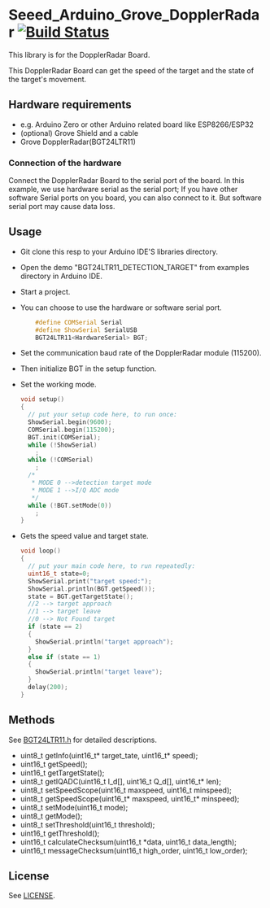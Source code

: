 # Seeed_Arduino_Grove_DopplerRadar  [![Build Status](https://travis-ci.com/Seeed-Studio/Seeed_Arduino_DopplerRadar.svg?branch=master)](https://travis-ci.com/Seeed-Studio/Seeed_Arduino_DopplerRadar)

This library is for the DopplerRadar Board.

This DopplerRadar Board can get the speed of the target and the state of the target's movement.

## Hardware requirements

- e.g. Arduino Zero or other Arduino related board like ESP8266/ESP32
- (optional) Grove Shield and a cable
- Grove DopplerRadar(BGT24LTR11)

### Connection of the hardware

Connect the DopplerRadar Board to the serial port of the board. In this example, we use hardware serial as the serial port; If you have other software Serial ports on you board, you can also connect to it. But software serial port may cause data loss.

## Usage

- Git clone this resp to your Arduino IDE'S libraries directory.

- Open the demo "BGT24LTR11_DETECTION_TARGET" from examples directory in Arduino IDE.

- Start a project.  

- You can choose to use the hardware or software serial port.
  ```c++
      #define COMSerial Serial
      #define ShowSerial SerialUSB
      BGT24LTR11<HardwareSerial> BGT;
  ```

- Set the communication baud rate of the DopplerRadar module (115200).

- Then initialize BGT in the setup function.

- Set the working mode.
  ```c++
  void setup()
  {
    // put your setup code here, to run once:
    ShowSerial.begin(9600);
    COMSerial.begin(115200);
    BGT.init(COMSerial);
    while (!ShowSerial)
      ;
    while (!COMSerial)
      ;
    /*
     * MODE 0 -->detection target mode
     * MODE 1 -->I/Q ADC mode
     */
    while (!BGT.setMode(0))
      ;
  }

  ```
- Gets the speed value and target state.
  ```c++
  void loop()
  {
    // put your main code here, to run repeatedly:
    uint16_t state=0;
    ShowSerial.print("target speed:");
    ShowSerial.println(BGT.getSpeed());
    state = BGT.getTargetState();
    //2 --> target approach
    //1 --> target leave
    //0 --> Not Found target
    if (state == 2)
    {
      ShowSerial.println("target approach");
    }
    else if (state == 1)
    {
      ShowSerial.println("target leave");
    }
    delay(200);
  }

  ```

## Methods
See [BGT24LTR11.h](./src/BGT24LTR11.h) for detailed descriptions.

* uint8_t getInfo(uint16_t* target_tate, uint16_t* speed);
* uint16_t getSpeed();
* uint16_t getTargetState();
* uint8_t getIQADC(uint16_t I_d[], uint16_t Q_d[], uint16_t* len);
* uint8_t setSpeedScope(uint16_t maxspeed, uint16_t minspeed);
* uint8_t getSpeedScope(uint16_t* maxspeed, uint16_t* minspeed);
* uint8_t setMode(uint16_t mode);
* uint8_t getMode();
* uint8_t setThreshold(uint16_t threshold);
* uint16_t getThreshold();
* uint16_t calculateChecksum(uint16_t *data, uint16_t data_length);
* uint16_t messageChecksum(uint16_t high_order, uint16_t low_order);

## License

See [LICENSE](./LICENSE).

